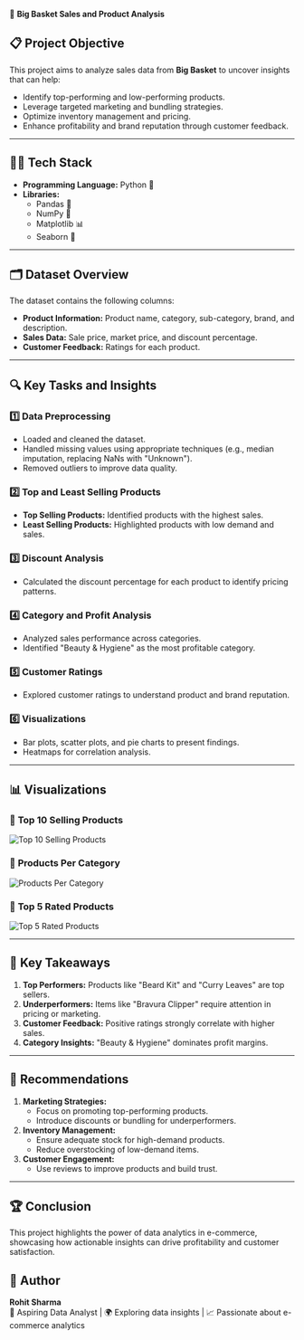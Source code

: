 🛒 **Big Basket Sales and Product Analysis**

## 📋 **Project Objective**
This project aims to analyze sales data from **Big Basket** to uncover insights that can help:
- Identify top-performing and low-performing products.
- Leverage targeted marketing and bundling strategies.
- Optimize inventory management and pricing.
- Enhance profitability and brand reputation through customer feedback.

---

## 🧑‍💻 **Tech Stack**
- **Programming Language:** Python 🐍
- **Libraries:** 
  - Pandas 🐼
  - NumPy 🔢
  - Matplotlib 📊
  - Seaborn 🌈

---

## 🗂 **Dataset Overview**
The dataset contains the following columns:
- **Product Information:** Product name, category, sub-category, brand, and description.
- **Sales Data:** Sale price, market price, and discount percentage.
- **Customer Feedback:** Ratings for each product.

---

## 🔍 **Key Tasks and Insights**
### 1️⃣ **Data Preprocessing**
- Loaded and cleaned the dataset.
- Handled missing values using appropriate techniques (e.g., median imputation, replacing NaNs with "Unknown").
- Removed outliers to improve data quality.

### 2️⃣ **Top and Least Selling Products**
- **Top Selling Products:** Identified products with the highest sales.
- **Least Selling Products:** Highlighted products with low demand and sales.

### 3️⃣ **Discount Analysis**
- Calculated the discount percentage for each product to identify pricing patterns.

### 4️⃣ **Category and Profit Analysis**
- Analyzed sales performance across categories.
- Identified "Beauty & Hygiene" as the most profitable category.

### 5️⃣ **Customer Ratings**
- Explored customer ratings to understand product and brand reputation.

### 6️⃣ **Visualizations**
- Bar plots, scatter plots, and pie charts to present findings.
- Heatmaps for correlation analysis.

---

## 📊 **Visualizations**
### 🔹 **Top 10 Selling Products**
![Top 10 Selling Products](link_to_image)

### 🔹 **Products Per Category**
![Products Per Category](link_to_image)

### 🔹 **Top 5 Rated Products**
![Top 5 Rated Products](link_to_image)

---

## 🔑 **Key Takeaways**
1. **Top Performers:** Products like "Beard Kit" and "Curry Leaves" are top sellers.
2. **Underperformers:** Items like "Bravura Clipper" require attention in pricing or marketing.
3. **Customer Feedback:** Positive ratings strongly correlate with higher sales.
4. **Category Insights:** "Beauty & Hygiene" dominates profit margins.

---

## 📢 **Recommendations**
1. **Marketing Strategies:**
   - Focus on promoting top-performing products.
   - Introduce discounts or bundling for underperformers.
2. **Inventory Management:**
   - Ensure adequate stock for high-demand products.
   - Reduce overstocking of low-demand items.
3. **Customer Engagement:**
   - Use reviews to improve products and build trust.

---

## 🏆 **Conclusion**
This project highlights the power of data analytics in e-commerce, showcasing how actionable insights can drive profitability and customer satisfaction.



## 📝 **Author**
**Rohit Sharma**  
💼 Aspiring Data Analyst | 🌍 Exploring data insights | 📈 Passionate about e-commerce analytics  

